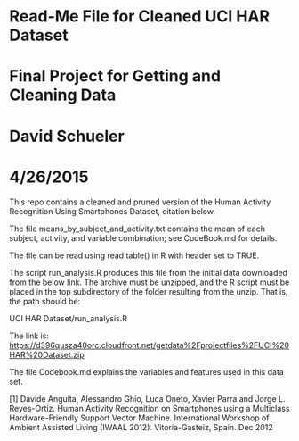 # Read-Me File for Cleaned UCI HAR Dataset
# Final Project for Getting and Cleaning Data
# David Schueler
# 4/26/2015

This repo contains a cleaned and pruned version of the Human Activity Recognition Using Smartphones Dataset, citation below.

The file means_by_subject_and_activity.txt contains the mean of each subject, activity, and variable combination; see CodeBook.md for details.

The file can be read using read.table() in R with header set to TRUE.

The script run_analysis.R produces this file from the initial data downloaded from the below link. The archive must be unzipped, and the R script must be placed in the top subdirectory of the folder resulting from the unzip. That is, the path should be:

UCI HAR Dataset/run_analysis.R

The link is: https://d396qusza40orc.cloudfront.net/getdata%2Fprojectfiles%2FUCI%20HAR%20Dataset.zip

The file Codebook.md explains the variables and features used in this data set.

[1] Davide Anguita, Alessandro Ghio, Luca Oneto, Xavier Parra and Jorge L. Reyes-Ortiz. Human Activity Recognition on Smartphones using a Multiclass Hardware-Friendly Support Vector Machine. International Workshop of Ambient Assisted Living (IWAAL 2012). Vitoria-Gasteiz, Spain. Dec 2012

